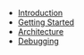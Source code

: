 - [Introduction](./introduction.md)
- [Getting Started](./getting_started.md)
- [Architecture](./architecture.md)
- [Debugging](./debugging.md)
